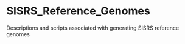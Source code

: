 # SISRS_Reference_Genomes
Descriptions and scripts associated with generating SISRS reference genomes 
